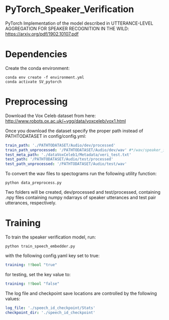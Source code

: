 # PyTorch_Speaker_Verification

PyTorch Implementation of the model described in UTTERANCE-LEVEL AGGREGATION FOR SPEAKER RECOGNITION IN THE WILD: https://arxiv.org/pdf/1902.10107.pdf


# Dependencies

Create the conda environment:
```
conda env create -f environment.yml 
conda activate SV_pytorch
```


# Preprocessing
Download the Vox Celeb dataset from here: http://www.robots.ox.ac.uk/~vgg/data/voxceleb/vox1.html

Once you download the dataset specify the proper path instead of PATHTODATASET in config/config.yml:

```yaml
train_path: './PATHTODATASET/Audio/dev/processed'
train_path_unprocessed: '/PATHTODATASET/Audio/dev/wav' #*/wav/speaker_id/session_id/file.wav
test_meta_path: './dataVoxCeleb1/Metadata/veri_test.txt'
test_path: '/PATHTODATASET/Audio/test/processed'
test_path_unprocessed: '/PATHTODATASET/Audio/test/wav'


```

To convert the wav files to spectograms run the following utility function:
```
python data_preprocess.py
```

Two folders will be created, dev/processed and test/processed, containing .npy files containing numpy ndarrays of speaker utterances and test pair utterances, respectively. 


# Training

To train the speaker verification model, run:
```
python train_speech_embedder.py 
```
with the following config.yaml key set to true:
```yaml
training: !!bool "true"
```
for testing, set the key value to:
```yaml
training: !!bool "false"
```
The log file and checkpoint save locations are controlled by the following values:
```yaml
log_file: './speech_id_checkpoint/Stats'
checkpoint_dir: './speech_id_checkpoint'
```

